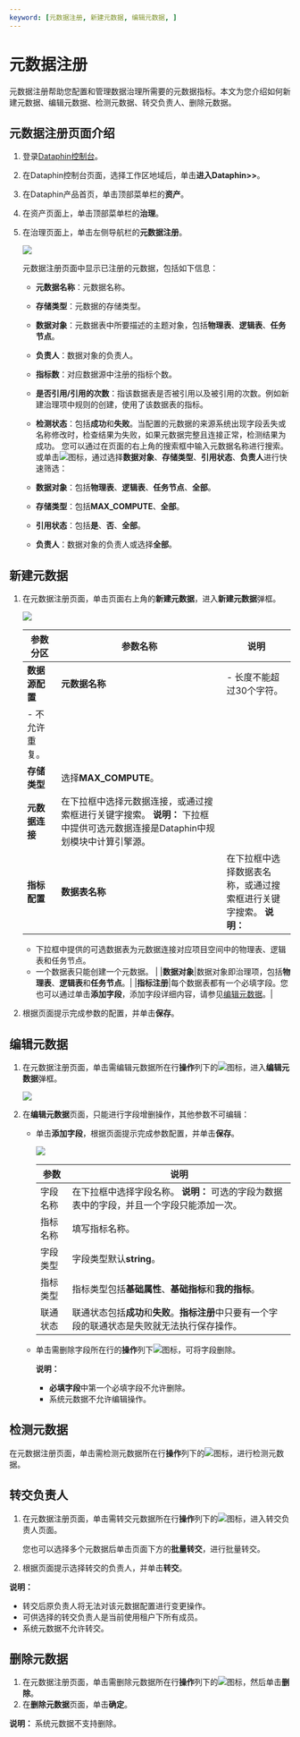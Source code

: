 ```yaml
---
keyword: [元数据注册, 新建元数据, 编辑元数据, ]
---
```


# 元数据注册

元数据注册帮助您配置和管理数据治理所需要的元数据指标。本文为您介绍如何新建元数据、编辑元数据、检测元数据、转交负责人、删除元数据。

## 元数据注册页面介绍

1.  登录[Dataphin控制台](https://dataphin.console.aliyun.com/workingArea)。
2.  在Dataphin控制台页面，选择工作区地域后，单击**进入Dataphin\>\>**。
3.  在Dataphin产品首页，单击顶部菜单栏的**资产**。
4.  在资产页面上，单击顶部菜单栏的**治理**。
5.  在治理页面上，单击左侧导航栏的**元数据注册**。

    ![](https://static-aliyun-doc.oss-accelerate.aliyuncs.com/assets/img/zh-CN/1361781951/p67075.png)

    元数据注册页面中显示已注册的元数据，包括如下信息：

    -   **元数据名称**：元数据名称。
    -   **存储类型**：元数据的存储类型。
    -   **数据对象**：元数据表中所要描述的主题对象，包括**物理表**、**逻辑表**、**任务节点**。
    -   **负责人**：数据对象的负责人。
    -   **指标数**：对应数据源中注册的指标个数。
    -   **是否引用/引用的次数**：指该数据表是否被引用以及被引用的次数。例如新建治理项中规则的创建，使用了该数据表的指标。
    -   **检测状态**：包括**成功**和**失败**。当配置的元数据的来源系统出现字段丢失或名称修改时，检查结果为失败，如果元数据完整且连接正常，检测结果为成功。
    您可以通过在页面的右上角的搜索框中输入元数据名称进行搜索。或单击![](https://static-aliyun-doc.oss-accelerate.aliyuncs.com/assets/img/zh-CN/5029997951/p66969.png)图标，通过选择**数据对象**、**存储类型**、**引用状态**、**负责人**进行快速筛选：

    -   **数据对象**：包括**物理表**、**逻辑表**、**任务节点**、**全部**。
    -   **存储类型**：包括**MAX\_COMPUTE**、**全部**。
    -   **引用状态**：包括**是**、**否**、**全部**。
    -   **负责人**：数据对象的负责人或选择**全部**。

## 新建元数据

1.  在元数据注册页面，单击页面右上角的**新建元数据**，进入**新建元数据**弹框。

    ![](https://static-aliyun-doc.oss-accelerate.aliyuncs.com/assets/img/zh-CN/9919997951/p67076.png)

    |参数分区|参数名称|说明|
    |----|----|--|
    |**数据源配置**|**元数据名称**|    -   长度不能超过30个字符。
    -   不允许重复。 |
    |**存储类型**|选择**MAX\_COMPUTE**。|
    |**元数据连接**|在下拉框中选择元数据连接，或通过搜索框进行关键字搜索。 **说明：** 下拉框中提供可选元数据连接是Dataphin中规划模块中计算引擎源。 |
    |**指标配置**|**数据表名称**|在下拉框中选择数据表名称，或通过搜索框进行关键字搜索。 **说明：**

    -   下拉框中提供的可选数据表为元数据连接对应项目空间中的物理表、逻辑表和任务节点。
    -   一个数据表只能创建一个元数据。 |
    |**数据对象**|数据对象即治理项，包括**物理表**、**逻辑表**和**任务节点**。|
    |**指标注册**|每个数据表都有一个必填字段。您也可以通过单击**添加字段**，添加字段详细内容，请参见[编辑元数据](#section_w7w_9x5_itz)。|

2.  根据页面提示完成参数的配置，并单击**保存**。

## 编辑元数据

1.  在元数据注册页面，单击需编辑元数据所在行**操作**列下的![](https://static-aliyun-doc.oss-accelerate.aliyuncs.com/assets/img/zh-CN/9919997951/p67080.png)图标，进入**编辑元数据**弹框。

    ![](https://static-aliyun-doc.oss-accelerate.aliyuncs.com/assets/img/zh-CN/3128021161/p67081.png)

2.  在**编辑元数据**页面，只能进行字段增删操作，其他参数不可编辑：
    -   单击**添加字段**，根据页面提示完成参数配置，并单击**保存**。

        ![](https://static-aliyun-doc.oss-accelerate.aliyuncs.com/assets/img/zh-CN/9919997951/p67082.png)

        |参数|说明|
        |--|--|
        |字段名称|在下拉框中选择字段名称。 **说明：** 可选的字段为数据表中的字段，并且一个字段只能添加一次。 |
        |指标名称|填写指标名称。|
        |字段类型|字段类型默认**string**。|
        |指标类型|指标类型包括**基础属性**、**基础指标**和**我的指标**。|
        |联通状态|联通状态包括**成功**和**失败**。**指标注册**中只要有一个字段的联通状态是失败就无法执行保存操作。|

    -   单击需删除字段所在行的**操作**列下![](https://static-aliyun-doc.oss-accelerate.aliyuncs.com/assets/img/zh-CN/9919997951/p67085.png)图标，可将字段删除。

        **说明：**

        -   **必填字段**中第一个必填字段不允许删除。
        -   系统元数据不允许编辑操作。

## 检测元数据

在元数据注册页面，单击需检测元数据所在行**操作**列下的![](https://static-aliyun-doc.oss-accelerate.aliyuncs.com/assets/img/zh-CN/9919997951/p67141.png)图标，进行检测元数据。

## 转交负责人

1.  在元数据注册页面，单击需转交元数据所在行**操作**列下的![](https://static-aliyun-doc.oss-accelerate.aliyuncs.com/assets/img/zh-CN/9919997951/p67087.png)图标，进入转交负责人页面。

    您也可以选择多个元数据后单击页面下方的**批量转交**，进行批量转交。

2.  根据页面提示选择转交的负责人，并单击**转交**。

**说明：**

-   转交后原负责人将无法对该元数据配置进行变更操作。
-   可供选择的转交负责人是当前使用租户下所有成员。
-   系统元数据不允许转交。

## 删除元数据

1.  在元数据注册页面，单击需删除元数据所在行**操作**列下的![](https://static-aliyun-doc.oss-accelerate.aliyuncs.com/assets/img/zh-CN/5029997951/p67099.png)图标，然后单击**删除**。
2.  在**删除元数据**页面，单击**确定**。

**说明：** 系统元数据不支持删除。

